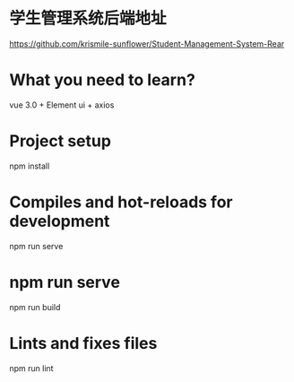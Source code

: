# 学生管理系统后端地址
https://github.com/krismile-sunflower/Student-Management-System-Rear
# What you need to learn?
vue 3.0 + Element ui + axios
# Project setup
npm install
# Compiles and hot-reloads for development
npm run serve
# npm run serve
npm run build
# Lints and fixes files
npm run lint

